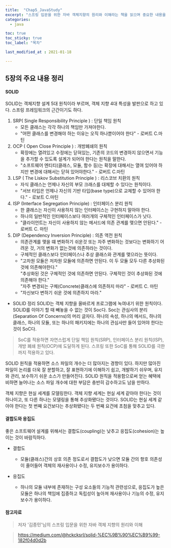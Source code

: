 ```yaml
---
title:  "Chap5_JavaStudy"
excerpt: "스프링 입문을 위한 자바 객체지향의 원리와 이해라는 책을 읽으며 중요한 내용을 단원별로 정리한 글입니다."
categories:
  - java

toc: true
toc_sticky: true
toc_label: "목차"

last_modified_at : 2021-01-18

---
```


## 5장의 주요 내용 정리

#### SOLID
SOLID는 객체지향 설계 5대 원칙이라 부르며, 객체 지향 4대 특성을 발판으로 하고 있다. 스프링 프레임워크의 근간이기도 하다.

1. SRP( Single Responsibility Principle ) : 단일 책임 원칙
    - 모든 클래스는 각각 하나의 책임만 가져야한다.
    - "어떤 클래스를 변경해야 하는 이유는 오직 하나뿐이어야 한다" - 로버트 C.마틴
2. OCP ( Open Close Principle ) : 개방폐쇄의 원칙
    - 확장에는 열려있고 수정에는 닫혀있는, 기존의 코드의 변경하지 않으면서 기능을 추가할 수 있도록 설계가 되어야 한다는 원칙을 말한다.
    - "소프트웨어 엔티티(클래스, 모듈, 함수 등)는 확장에 대해서는 열여 있어야 하지만 변경에 대해서는 닫혀 있어야한다." - 로버트 C.마틴
3. LSP ( The Liskov Substitution Principle ) : 리스코브 치환의 원칙
    - 자식 클래스는 언제나 자신의 부모 크래스를 대체할 수 있다는 원칙이다.
    - "서브 타입은 언제나 자신의 기반 타입(base type)으로 교체할 수 있어야 한다." - 로보트 C.마틴
4. ISP (Interface Segregation Principle) : 인터페이스 분리 원칙
    - 한 클래스는 자신이 사용하지 않는 인터페이스는 구현하지 말아야 한다.
    - 하나의 일반적인 인터페이스보다 여러개의 구체적인 인터페이스가 낫다.
    - "클라이언트는 자신이 사용하지 않는 메서드에 의존 관계를 맺으면 안된다." - 로버트 C. 마틴
5. DIP (Dependency Inversion Principle) : 의존 역전 원칙
    - 의존관계를 맺을 떄 변화하기 쉬운것 또는 자주 변화하는 것보다는 변화하기 어려운 것, 거의 변화가 없는것에 의존하라는 것이다.
    - 구체적인 클래스보다 인터페이스나 추상 클래스와 관계를 맺으라는 뜻이다.
    - "고차원 모듈은 저차원 모듈에 의존하면 안된다. 이 두 모듈 모두 다른 추상화된 것에 의존해야한다."<br>"추상화된 것은 구체적인 것에 의존하면 안된다. 구체적인 것이 추상화된 것에 의존해야 한다."<br>"자주 변경되는 구체(Concrete)클래스에 의존하지 마라" - 로버트 C. 마틴
    - "자신보다 변하기 쉬운 것에 의존하지 마라."

* SOLID 정리
SOLID는 객체 지향을 올바르게 프로그램에 녹여내기 위한 원칙이다. SOLID를 이야기 할 때 빼놓을 수 없는 것이 Soc다. Soc는 관심사의 분리 (Separation Of Concerns)의 머리 글자다. 하나의 속성, 하나의 메서드, 하나의 클래스, 하나의 모듈, 또는 하나의 패키지에는 하나의 관심사만 들어 있어야 한다는 것이 SoC다.

> SoC를 적용하면 자연스럽게 단일 책임 원칙(SRP), 인터페이스 분리 원칙(ISP), 개방 폐쇄 원칙(OCP)에 도달하게 된다. 스프링 또한 SoC를 통해 SOLID를 극한까지 적용하고 있다.

SOLID 원칙을 적용하면 소스 파일의 개수는 더 많아지는 경향이 있다. 하지만 많아진 파일이 논리를 더욱 잘 분할하고, 잘 표현하기에 이해하기 쉽고, 개발하기 쉬우며, 유지와 관리, 보수하기 쉬운 소스가 만들어진다. SOLID 원칙을 적용함으로써 얻는 혜택에 비하면 늘어나는 소스 파일 개수에 대한 부담은 충반히 감수하고도 남을 만하다.

객체 지향은 현실 세계를 모델링한다. 객체 지향 세계는 현실 세계 같아야 한다는 것이 하나이고, 또 다른 하나는 모델링을 통해 추상화됐다는 것이다.
SOLID는 현실 세계 같아야 한다는 첫 번째 요건보다는 추상화됐다는 두 번째 요건에 초첨을 맞추고 있다.

#### 결합도와 응집도
좋은 소프트웨어 설계를 위해서는 결합도(coupling)는 낮추고 응집도(cohesion)는 높이는 것이 바람직하다.

* 결합도
    - 모듈(클래스)간의 상호 의존 정도로서 결합도가 낮으면 모듈 간의 항호 의존성이 줄어들어 객체의 재사용이나 수정, 유지보수가 용이하다.
    
* 응집도
    - 하나의 모듈 내부에 존재하는 구성 요소들의 기능적 관련성으로, 응집도가 높은 모듈은 하나의 책임에 집중하고 독립성이 높아져 재사용이나 기능의 수정, 유지보수가 용이하다.


#### 참고자료
> 저자 '김종민'님의 스프링 입문을 위한 자바 객체 지향의 원리와 이해

> https://medium.com/@hckcksrl/solid-%EC%9B%90%EC%B9%99-182f04d0d2b